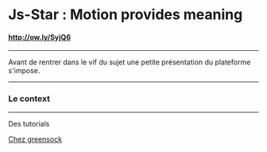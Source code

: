 Js-Star : Motion provides meaning
===================

#### http://ow.ly/SyjQ6 ####


------------------------------------------------------


Avant de rentrer dans le vif du sujet une petite présentation du plateforme s'impose.


----------

### Le context ###


------------

Des tutorials 

[Chez greensock](http://greensock.com/examples-showcases?product_id=4921)

